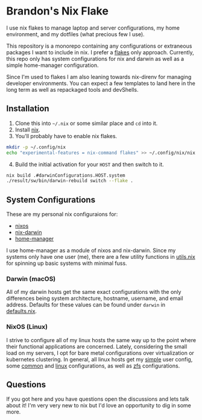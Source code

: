 # Brandon's Nix Flake

I use nix flakes to manage laptop and server configurations,
my home environment, and my dotfiles (what precious few I use).

This repository is a monorepo containing any configurations or
extraneous packages I want to include in nix. I prefer a
[flakes](https://nixos.wiki/wiki/Flakes) only approach. Currently,
this repo only has system configurations for nix and darwin as well
as a simple home-manager configuration.

Since I'm used to flakes I am also leaning towards nix-direnv for
managing developer environments. You can expect a few templates to
land here in the long term as well as repackaged tools and devShells.

## Installation

1. Clone this into `~/.nix` or some similar place and `cd` into it.
2. Install [nix](https://nixos.org/download.html).
3. You'll probably have to enable nix flakes.

```sh
mkdir -p ~/.config/nix
echo "experimental-features = nix-command flakes" >> ~/.config/nix/nix.conf
```

4. Build the initial activation for your `HOST` and then switch to it.

```sh
nix build .#darwinConfigurations.HOST.system
./result/sw/bin/darwin-rebuild switch --flake .
```

## System Configurations

These are my personal nix configuraions for:

- [nixos](https://github.com/NixOS)
- [nix-darwin](https://github.com/LnL7/nix-darwin)
- [home-manager](https://github.com/nix-community/home-manager)

I use home-manager as a module of nixos and nix-darwin. Since my systems
only have one user (me), there are a few utility functions in
[utils.nix](./utils.nix) for spinning up basic systems with minimal fuss.

### Darwin (macOS)

All of my darwin hosts get the same exact configurations with the only
differences being system architecture, hostname, username, and email address.
Defaults for these values can be found under `darwin` in
[defaults.nix](./defaults.nix).

### NixOS (Linux)

I strive to configure all of my linux hosts the same way up to the point
where their functional applications are concerned. Lately, considering the
small load on my servers, I opt for bare metal configurations over
virtualization or kubernetes clustering. In general, all linux hosts get
my [simple](./home/simple.nix) user config, some [common](./configs/common.nix)
and [linux](./configs/linux.nix) configurations, as well as [zfs](./configs/zfs.nix)
configurations. 

## Questions

If you got here and you have questions open the discussions and lets talk about
it! I'm very very new to nix but I'd love an opportunity to dig in some more.
